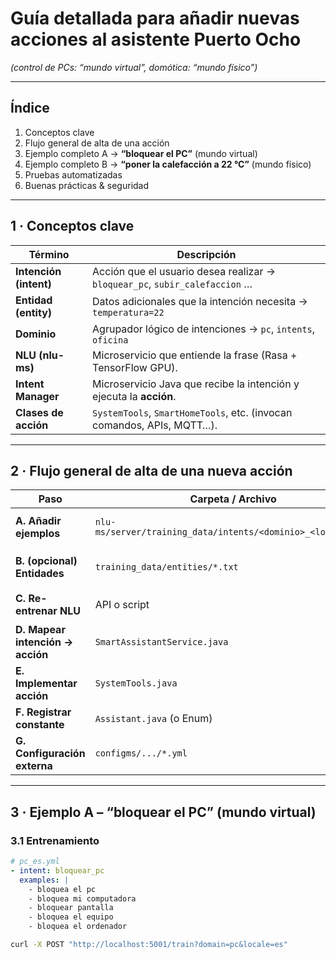 # Guía detallada para **añadir nuevas acciones** al asistente Puerto Ocho  
*(control de PCs: “mundo virtual”, domótica: “mundo físico”)*

---

## Índice
1. Conceptos clave  
2. Flujo general de alta de una acción  
3. Ejemplo completo A → **“bloquear el PC”** (mundo virtual)  
4. Ejemplo completo B → **“poner la calefacción a 22 °C”** (mundo físico)  
5. Pruebas automatizadas  
6. Buenas prácticas & seguridad  

---

## 1 · Conceptos clave
| Término | Descripción |
|---------|-------------|
| **Intención (intent)** | Acción que el usuario desea realizar → `bloquear_pc`, `subir_calefaccion` … |
| **Entidad (entity)**   | Datos adicionales que la intención necesita → `temperatura=22` |
| **Dominio**           | Agrupador lógico de intenciones → `pc`, `intents`, `oficina` |
| **NLU (nlu-ms)**      | Microservicio que entiende la frase (Rasa + TensorFlow GPU). |
| **Intent Manager**    | Microservicio Java que recibe la intención y ejecuta la **acción**. |
| **Clases de acción**  | `SystemTools`, `SmartHomeTools`, etc. (invocan comandos, APIs, MQTT…). |

---

## 2 · Flujo general de alta de una nueva acción

| Paso | Carpeta / Archivo | Descripción |
|------|-------------------|-------------|
| **A. Añadir ejemplos** | `nlu-ms/server/training_data/intents/<dominio>_<locale>.yml` | Crea bloque:<br>`- intent: bloquear_pc`<br>&nbsp;&nbsp;`examples: |`<br>&nbsp;&nbsp;`  - bloquea el pc`<br>&nbsp;&nbsp;`  - bloquea mi computadora` … |
| **B. (opcional) Entidades** | `training_data/entities/*.txt` | Añade listas o sinónimos si tu acción necesita datos específicos. |
| **C. Re-entrenar NLU** | API o script | `curl -X POST "http://localhost:5001/train?domain=pc&locale=es"` |
| **D. Mapear intención → acción** | `SmartAssistantService.java` | Añade `case BLOQUEAR_PC -> { ... }` que invoque `SystemTools.lockComputer()`. |
| **E. Implementar acción** | `SystemTools.java` | Código para ejecutar comando / llamar API. |
| **F. Registrar constante** | `Assistant.java` (o Enum) | `public static final String BLOQUEAR_PC = "bloquear_pc";` |
| **G. Configuración externa** | `configms/.../*.yml` | Tokens, IPs, topics, etc. |

---

## 3 · Ejemplo A – “bloquear el PC” (mundo virtual)

### 3.1 Entrenamiento
```yaml
# pc_es.yml
- intent: bloquear_pc
  examples: |
    - bloquea el pc
    - bloquea mi computadora
    - bloquear pantalla
    - bloquea el equipo
    - bloquea el ordenador
```
```bash
curl -X POST "http://localhost:5001/train?domain=pc&locale=es"
